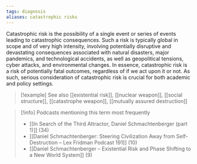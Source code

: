 ```yaml
---
tags: diagnosis
aliases: catastrophic risks
---
```


Catastrophic risk is the possibility of a single event or series of events leading to catastrophic consequences. Such a risk is typically global in scope and of very high intensity, involving potentially disruptive and devastating consequences associated with natural disasters, major pandemics, and technological accidents, as well as geopolitical tensions, cyber attacks, and environmental changes. In essence, catastrophic risk is a risk of potentially fatal outcomes, regardless of if we act upon it or not. As such, serious consideration of catastrophic risk is crucial for both academic and policy settings.

> [!example] See also
> [[existential risk]], [[nuclear weapon]], [[social structure]], [[catastrophe weapon]], [[mutually assured destruction]]

> [!info] Podcasts mentioning this term most frequently
> * [[In Search of the Third Attractor, Daniel Schmachtenberger (part 1)]] (34)
> * [[Daniel Schmachtenberger: Steering Civilization Away from Self-Destruction – Lex Fridman Podcast 191]] (10)
> * [[Daniel Schmachtenberger – Existential Risk and Phase Shifting to a New World System]] (9)